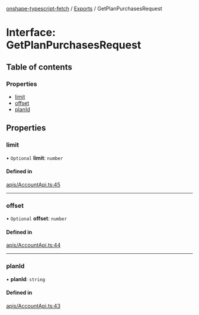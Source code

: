[onshape-typescript-fetch](../README.md) / [Exports](../modules.md) / GetPlanPurchasesRequest

# Interface: GetPlanPurchasesRequest

## Table of contents

### Properties

- [limit](GetPlanPurchasesRequest.md#limit)
- [offset](GetPlanPurchasesRequest.md#offset)
- [planId](GetPlanPurchasesRequest.md#planid)

## Properties

### limit

• `Optional` **limit**: `number`

#### Defined in

[apis/AccountApi.ts:45](https://github.com/toebes/onshape-typescript-fetch/blob/3e11ae1/apis/AccountApi.ts#L45)

___

### offset

• `Optional` **offset**: `number`

#### Defined in

[apis/AccountApi.ts:44](https://github.com/toebes/onshape-typescript-fetch/blob/3e11ae1/apis/AccountApi.ts#L44)

___

### planId

• **planId**: `string`

#### Defined in

[apis/AccountApi.ts:43](https://github.com/toebes/onshape-typescript-fetch/blob/3e11ae1/apis/AccountApi.ts#L43)

